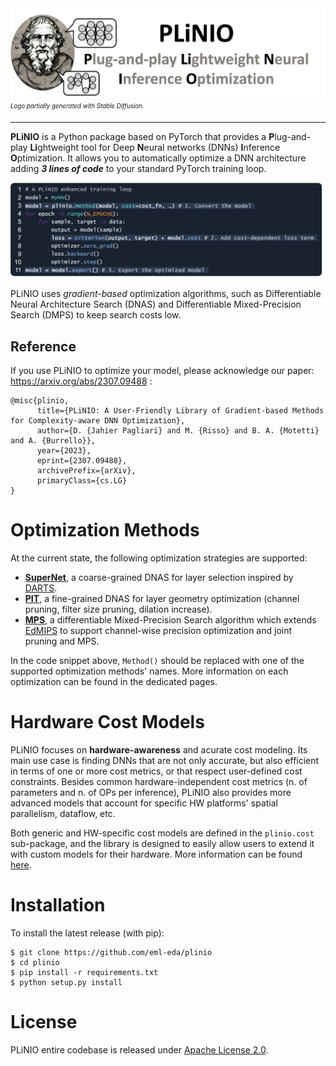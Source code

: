 <div align="center">
<img src=".assets/plinio_logo.png" width="700"/>
</div>
<sub><sup><i>Logo partially generated with Stable Diffusion.</i></sup></sub>

---

**PLiNIO** is a Python package based on PyTorch that provides a **P**lug-and-play **Li**ghtweight tool for Deep **N**eural networks (DNNs) **I**nference **O**ptimization.
It allows you to automatically optimize a DNN architecture adding ***3 lines of code*** to your standard PyTorch training loop.

<div align="center">
<img src=".assets/train_loop_plinio.png" width="800"/>
</div>

PLiNIO uses *gradient-based* optimization algorithms, such as Differentiable Neural Architecture Search (DNAS) and Differentiable Mixed-Precision Search (DMPS) to keep search costs low.

## Reference

If you use PLiNIO to optimize your model, please acknowledge our paper: https://arxiv.org/abs/2307.09488 :
```
@misc{plinio,
      title={PLiNIO: A User-Friendly Library of Gradient-based Methods for Complexity-aware DNN Optimization},
      author={D. {Jahier Pagliari} and M. {Risso} and B. A. {Motetti} and A. {Burrello}},
      year={2023},
      eprint={2307.09488},
      archivePrefix={arXiv},
      primaryClass={cs.LG}
}
```

# Optimization Methods

At the current state, the following optimization strategies are supported:
- **[SuperNet](plinio/methods/supernet/README.md)**, a coarse-grained DNAS for layer selection inspired by [DARTS](https://arxiv.org/abs/1806.09055).
- **[PIT](plinio/methods/pit/README.md)**, a fine-grained DNAS for layer geometry optimization (channel pruning, filter size pruning, dilation increase).
- **[MPS](plinio/methods/mps/README.md)**, a differentiable Mixed-Precision Search algorithm which extends [EdMIPS](https://arxiv.org/abs/2004.05795) to support channel-wise precision optimization and joint pruning and MPS.

In the code snippet above, `Method()` should be replaced with one of the supported optimization methods' names. More information on each optimization can be found in the dedicated pages.

# Hardware Cost Models

PLiNIO focuses on **hardware-awareness** and acurate cost modeling.
Its main use case is finding DNNs that are not only accurate, but also efficient in terms of one or more cost metrics, or that respect user-defined cost constraints. Besides common hardware-independent cost metrics (n. of parameters and n. of OPs per inference), PLiNIO also provides more advanced models that account for specific HW platforms' spatial parallelism, dataflow, etc.

Both generic and HW-specific cost models are defined in the `plinio.cost` sub-package, and the library is designed to easily allow users to extend it with custom models for their hardware. More information can be found [here](plinio/cost/README.md).

# Installation
To install the latest release (with pip):

```
$ git clone https://github.com/eml-eda/plinio
$ cd plinio
$ pip install -r requirements.txt
$ python setup.py install
```

# License
PLiNIO entire codebase is released under [Apache License 2.0](LICENSE).
